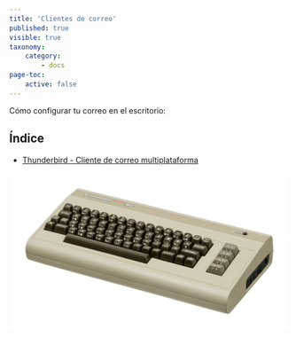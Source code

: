 ```yaml
---
title: 'Clientes de correo'
published: true
visible: true
taxonomy:
    category:
        - docs
page-toc:
    active: false
---
```


Cómo configurar tu correo en el escritorio:

## Índice
- [Thunderbird - Cliente de correo multiplataforma](thunderbird)

![](c64.jpg)

